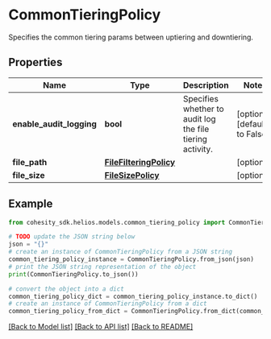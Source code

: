 # CommonTieringPolicy

Specifies the common tiering params between uptiering and downtiering.

## Properties

Name | Type | Description | Notes
------------ | ------------- | ------------- | -------------
**enable_audit_logging** | **bool** | Specifies whether to audit log the file tiering activity. | [optional] [default to False]
**file_path** | [**FileFilteringPolicy**](FileFilteringPolicy.md) |  | [optional] 
**file_size** | [**FileSizePolicy**](FileSizePolicy.md) |  | [optional] 

## Example

```python
from cohesity_sdk.helios.models.common_tiering_policy import CommonTieringPolicy

# TODO update the JSON string below
json = "{}"
# create an instance of CommonTieringPolicy from a JSON string
common_tiering_policy_instance = CommonTieringPolicy.from_json(json)
# print the JSON string representation of the object
print(CommonTieringPolicy.to_json())

# convert the object into a dict
common_tiering_policy_dict = common_tiering_policy_instance.to_dict()
# create an instance of CommonTieringPolicy from a dict
common_tiering_policy_from_dict = CommonTieringPolicy.from_dict(common_tiering_policy_dict)
```
[[Back to Model list]](../README.md#documentation-for-models) [[Back to API list]](../README.md#documentation-for-api-endpoints) [[Back to README]](../README.md)


